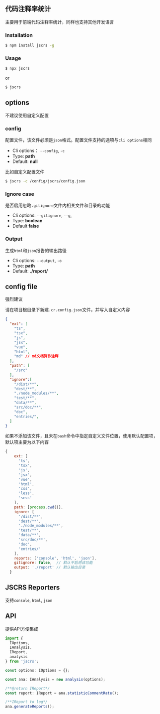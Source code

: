 ## 代码注释率统计

主要用于前端代码注释率统计，同样也支持其他开发语言

### Installation

```bash
$ npm install jscrs -g
```

### Usage

```bash
$ npx jscrs
```

or 

```bash
$ jscrs
```
## options

不建议使用自定义配置

### config

配置文件，该文件必须是`json`格式。配置文件支持的选项与`cli options`相同

- Cli options： `--config`, `-c`
- Type: **path**
- Default: **null**

比如自定义配置文件
```bash
$ jscrs -c /config/jscrs/config.json
```

### Ignore case

是否启用忽略`.gitignore`文件内相关文件和目录的功能

- Cli options: `--gitignore`, `--g`,
- Type: **boolean**
- Default **false**

### Output

  生成`html`和`json`报告的输出路径
 - Cli options: `--output`, `-o`
 - Type: **path**
 - Default: **./report/** 

## config file

强烈建议

请在项目根目录下新建`.cr.config.json`文件，并写入自定义内容

```json
{
  "ext": [
    "ts",
    "tsx",
    "js",
    "jsx",
    "vue",
    "html",
    "md" // md文档算作注释
  ],
  "path": [
    "/src"
  ],
  "ignore":[
    "/dist/**",
    "dest/**",
    "./node_modules/**",
    "test/**",
    "data/**",
    "src/doc/**",
    "doc",
    "entries/",
  ]
}
```

如果不添加该文件，且未在`bash`命令中指定自定义文件位置，使用默认配置项，默认项主要为以下内容

```js
{
    ext: [
      'ts',
      'tsx',
      'js',
      'jsx',
      'vue',
      'html',
      'css',
      'less',
      'scss'
    ],
    path: [process.cwd()],
    ignore: [
      '/dist/**',
      'dest/**',
      './node_modules/**',
      'test/**',
      'data/**',
      'src/doc/**',
      'doc',
      'entries/'
    ],
    reports: ['console', 'html', 'json'],
    gitignore: false,  // 默认不启用该功能
    output: './report' // 默认输出目录
  }
```

## JSCRS Reporters

支持`console`, `html`, `json`

## API 
 
提供API方便集成

```ts
import {
  IOptions,
  IAnalysis,
  IReport,
  analysis
} from 'jscrs';

const options: IOptions = {};

const ana: IAnalysis = new analysis(options);

/**@return IReport*/
const report: IReport = ana.statisticCommentRate();

/**IReport to log*/
ana.generateReports();
```
